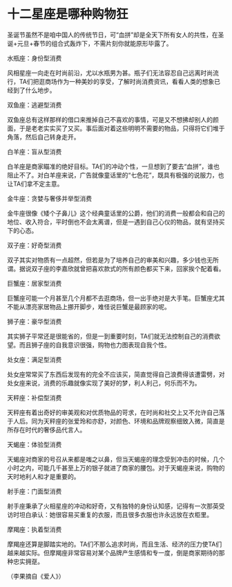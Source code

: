 # 十二星座是哪种购物狂

圣诞节虽然不是咱中国人的传统节日，可“血拼”却是全天下所有女人的共性，在圣诞+元旦+春节的组合式轰炸下，不需片刻你就能原形毕露了。

水瓶座：身份型消费

风相星座一向走在时尚前沿，尤以水瓶男为甚。瓶子们无法容忍自己远离时尚流行，TA们把逛商场作为一种美妙的享受，了解时尚消费资讯，看看人类的想象已经到了什么地步。

双鱼座：逃避型消费

双鱼座总有这样那样的借口来推掉自己不喜欢的事情，可是又不想拂却别人的颜面，于是老老实实买了又买。事后面对着这些明明不需要的物品，只得将它们堆于角落，然后自己转身走开。

白羊座：盲从型消费

白羊座是商家瞄准的绝好目标。TA们的冲动个性，一旦想到了要去“血拼”，谁也阻止不了。对白羊座来说，广告就像童话里的“七色花”，既具有极强的说服力，也让TA们拿不定主意。

金牛座：贪婪与奢侈并举型消费

金牛座很像《矮个子鼻儿》这个经典童话里的公爵，他们的消费一般都会和自己的地位、收入符合，平时倒也不会太离谱，但是一遇到自己心仪的物品，就有坚持买下的心态。

双子座：好奇型消费

双子其实对物质有一点超然，但若是为了培养自己的审美和兴趣，多少钱也无所谓。据说双子座的李嘉欣就曾把喜欢款式的所有颜色都买下来，回家挨个配着看。

巨蟹座：居家型消费

巨蟹座可能一个月甚至几个月都不去逛商场，但一出手绝对是大手笔。巨蟹座尤其不能从漂亮家居物品上挪开脚步，难怪说巨蟹是最顾家的呢。

狮子座：豪华型消费

其实狮子平常还是很能省的，但是一到重要时刻，TA们就无法控制自己的消费欲望。而且狮子座的自我意识很强，购物也力图表现自我个性。

处女座：满足型消费

处女座常常买了东西后发现有的完全不应该买，简直觉得自己浪费得该遭雷劈，对处女座来说，消费的乐趣就像实现了美好的梦，利人利己，何乐而不为。

天秤座：补偿型消费

天秤座有着出奇好的审美观和对优质物品的苛求，在时尚和社交上又不允许自己落于人后。同为天秤座的张爱玲和亦舒，对颜色、环境和品牌观察细致入微，简直是所存在时代的奢侈品代言人。

天蝎座：体验型消费

天蝎座对商家的号召从来都是嗤之以鼻，但当天蝎座的理念受到冲击的时候，几个小时之内，可能几千甚至上万的银子就进了商家的腰包。对于天蝎座来说，购物的天时地利人和才是重要的。

射手座：门面型消费

射手座秉承了火相星座的冲动和好奇，又有独特的身份认知感，记得有一次那英受访时坦白承认：她很容易买重复的衣服，而且很多衣服也许永远放在衣柜里。

摩羯座：执着型消费

摩羯座还算是脚踏实地的。TA们不那么追求时尚，而且生活、经济的压力使TA们越来越实际。但摩羯座非常容易对某个品牌产生感情和专一度，倒是商家期待的那种忠实拥趸。

（李果摘自《爱人》）